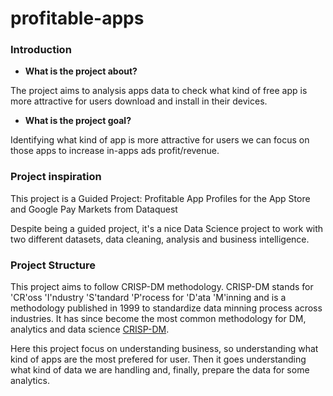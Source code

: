 # profitable-apps


### Introduction

- __What is the project about?__

The project aims to analysis apps data to check what kind of free app is more attractive for users download and install in their devices.

- __What is the project goal?__

Identifying what kind of app is more attractive for users we can focus on those apps to increase in-apps ads profit/revenue.

### Project inspiration

This project is a Guided Project: Profitable App Profiles for the App Store and Google Pay Markets from Dataquest

Despite being a guided project, it's a nice Data Science project to work with two different datasets, data cleaning, analysis and business intelligence.

### Project Structure

This project aims to follow CRISP-DM methodology. CRISP-DM stands for 'CR'oss 'I'ndustry 'S'tandard 'P'rocess for 'D'ata 'M'inning and is a methodology published in 1999 to standardize data minning process across industries. It has since become the most common methodology for DM, analytics and data science [CRISP-DM](https://www.datascience-pm.com/crisp-dm-2/).

Here this project focus on understanding business, so understanding what kind of apps are the most prefered for user. Then it goes understanding what kind of data we are handling and, finally, prepare the data for some analytics.
